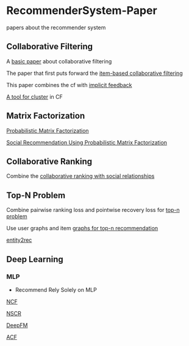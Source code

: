 # RecommenderSystem-Paper
papers about the recommender system

## Collaborative Filtering
A [basic paper](https://github.com/chenboability/RecommenderSystem-Paper/blob/master/Collaborative%20Filtering/summary/A%20Survey%20of%20Collaborative%20Filtering%20Algorithms%20for%20Social%20Recommender%20Systems.md) about collaborative filtering

The paper that first puts forward the [item-based collaborative filtering](https://github.com/chenboability/RecommenderSystem-Paper/blob/master/Collaborative%20Filtering/summary/Item-to-Item%20Collaborative%20Filtering.md)

This paper combines the cf with [implicit feedback](https://github.com/chenboability/RecommenderSystem-Paper/blob/master/Collaborative%20Filtering/summary/Collaborative%20Filtering%20for%20Implicit%20Feedback%20Datasets.md)

[A tool for cluster](https://github.com/chenboability/RecommenderSystem-Paper/blob/master/Collaborative%20Filtering/summary/Top-N%20Recommender%20System%20via%20Matrix%20Completion.md) in CF

## Matrix Factorization
[Probabilistic Matrix Factorization](https://github.com/chenboability/RecommenderSystem-Paper/blob/master/Matrix%20Factorization/summary/Probabilistic%20Matrix%20Factorization.md)

[Social Recommendation Using Probabilistic Matrix Factorization](https://github.com/chenboability/RecommenderSystem-Paper/blob/master/Matrix%20Factorization/summary/SoRec%20Social%20Recommendation%20Using%20PMF.md)



## Collaborative Ranking
Combine the [collaborative ranking with social relationships](https://github.com/chenboability/RecommenderSystem-Paper/blob/master/Collaborative%20Ranking/summary/Collaborative%20Ranking%20with%20Social%20Relationships%20for%20Top-N%20Recommendations.md)

## Top-N Problem
Combine pairwise ranking loss and pointwise recovery loss for [top-n problem](https://github.com/chenboability/RecommenderSystem-Paper/blob/master/Top%20N%20Problem/summary/Improving%20Top-N%20Recommendation%20with%20Heterogeneous%20Loss.md)

Use user graphs and item [graphs for top-n recommendation](https://github.com/chenboability/RecommenderSystem-Paper/blob/master/Top%20N%20Problem/summary/Top-N%20rcommendation%20on%20graphs.md) 

[entity2rec](https://github.com/chenboability/RecommenderSystem-Paper/blob/master/Top%20N%20Problem/summary/entity2rec%20Learning%20User-Item%20Relatedness%20from%20Knowledge%20Graphs%20for%20Top-N%20Item%20Recommendation.md)

## Deep Learning

### MLP

- Recommend Rely Solely on MLP

[NCF](https://github.com/chenboability/RecommenderSystem-Paper/blob/master/Deep%20Learning/summary/Neural%20collaborative%20fi%C2%80ltering.md)

[NSCR](https://github.com/chenboability/RecommenderSystem-Paper/blob/master/Deep%20Learning/summary/Item%20Silk%20Road%20Recommending%20Items%20from%20Information%20Domains%20to%20Social%20Users.md)

[DeepFM](https://github.com/chenboability/RecommenderSystem-Paper/blob/master/Deep%20Learning/summary/DeepFM%20A%20Factorization-Machine%20based%20Neural%20Network%20for%20CTR%20Prediction.md)

[ACF](https://github.com/chenboability/RecommenderSystem-Paper/blob/master/Deep%20Learning/summary/Attentive%20Collaborative%20Filtering%20Multimedia%20Recommendation%20with%20Item-%20and%20Component-Level%20Attention.md)

